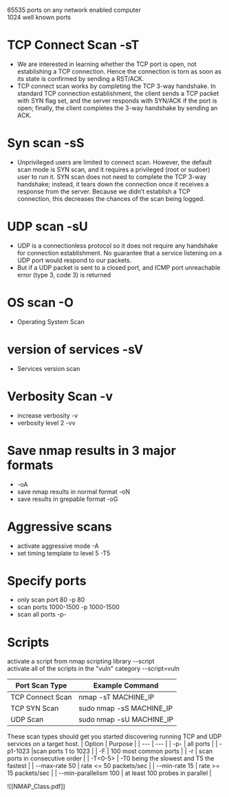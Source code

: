 65535 ports on any network enabled computer  
1024 well known ports
# TCP Connect Scan -sT
- We are interested in learning whether the TCP port is open, not establishing a TCP connection. Hence the connection is torn as soon as its state is confirmed by sending a RST/ACK. 
- TCP connect scan works by completing the TCP 3-way handshake. In standard TCP connection establishment, the client sends a TCP packet with SYN flag set, and the server responds with SYN/ACK if the port is open; finally, the client completes the 3-way handshake by sending an ACK.

# Syn scan -sS  
- Unprivileged users are limited to connect scan. However, the default scan mode is SYN scan, and it requires a privileged (root or sudoer) user to run it. SYN scan does not need to complete the TCP 3-way handshake; instead, it tears down the connection once it receives a response from the server. Because we didn’t establish a TCP connection, this decreases the chances of the scan being logged. 

# UDP scan -sU  
- UDP is a connectionless protocol so it does not require any handshake for connection establishment. No guarantee that a service listening on a UDP port would respond to our packets. 
- But if a UDP packet is sent to a closed port, and ICMP port unreachable error (type 3, code 3) is returned

# OS scan -O
* Operating System Scan

# version of services -sV  
* Services version scan

# Verbosity Scan -v
* increase verbosity -v
* verbosity level 2 -vv

# Save nmap results in 3 major formats 
* -oA
* save nmap results in normal format -oN
* save results in grepable format -oG  

# Aggressive scans 
* activate aggressive mode -A  
* set timing template to level 5 -T5  

# Specify ports
* only scan port 80 -p 80  
* scan ports 1000-1500 -p 1000-1500  
* scan all ports -p-  

# Scripts
activate a script from nmap scripting library --script  
activate all of the scripts in the "vuln" category --script=vuln


| Port Scan Type |	Example Command|
| ---|---|
| TCP Connect Scan |nmap -sT MACHINE_IP |
| TCP SYN Scan | sudo nmap -sS MACHINE_IP |
| UDP Scan |sudo nmap -sU MACHINE_IP |

These scan types should get you started discovering running TCP and UDP services on a target host.
| Option | Purpose |
| --- | --- |
| -p- | all ports |
| -p1-1023 |scan ports 1 to 1023 |
| -F | 100 most common ports |
| -r |	scan ports in consecutive order |
| -T<0-5> |	-T0 being the slowest and T5 the fastest |
| --max-rate 50 |	rate <= 50 packets/sec |
| --min-rate 15 |	rate >= 15 packets/sec |
| --min-parallelism 100  |	at least 100 probes in parallel |

![[NMAP_Class.pdf]]